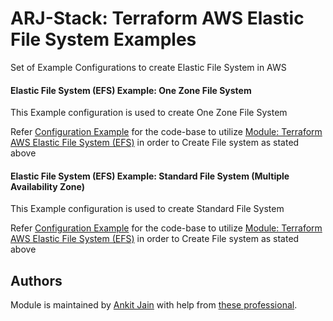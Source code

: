 # ARJ-Stack: Terraform AWS Elastic File System Examples

Set of Example Configurations to create Elastic File System in AWS

#### Elastic File System (EFS) Example: One Zone File System

This Example configuration is used to create One Zone File System

Refer [Configuration Example](https://github.com/arjstack/terraform-aws-examples/tree/main/aws-efs/efs-one-zone) for the code-base to utilize [Module: Terraform AWS Elastic File System (EFS)](https://github.com/arjstack/terraform-aws-efs) in order to Create File system as stated above

#### Elastic File System (EFS) Example: Standard File System (Multiple Availability Zone)

This Example configuration is used to create Standard File System

Refer [Configuration Example](https://github.com/arjstack/terraform-aws-examples/tree/main/aws-efs/efs-standard) for the code-base to utilize [Module: Terraform AWS Elastic File System (EFS)](https://github.com/arjstack/terraform-aws-efs) in order to Create File system as stated above


## Authors

Module is maintained by [Ankit Jain](https://github.com/ankit-jn) with help from [these professional](https://github.com/arjstack/terraform-aws-examples/graphs/contributors).
